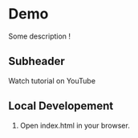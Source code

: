 # Demo 

Some description !

## Subheader

Watch tutorial on YouTube

## Local Developement

1. Open index.html in your browser.

